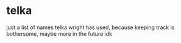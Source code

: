 # telka
just a list of names telka wright has used, because keeping track is bothersome, maybe more in the future idk
